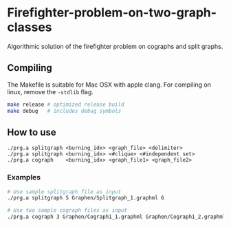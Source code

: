 # Firefighter-problem-on-two-graph-classes
Algorithmic solution of the firefighter problem on cographs and split graphs.

## Compiling

The Makefile is suitable for Mac OSX with apple clang. For compiling on linux, remove the `-stdlib` flag.

```bash
make release # optimized release build
make debug   # includes debug symbols
```

## How to use

```
./prg.a splitgraph <burning_idx> <graph_file> <delimiter>
./prg.a splitgraph <burning_idx> <#clique> <#independent set>
./prg.a cograph    <burning_idx> <graph_file1> <graph_file2>
```

### Examples

```bash
# Use sample splitgraph file as input
./prg.a splitgraph 5 Graphen/Splitgraph_1.graphml 6

# Use two sample cograph files as input
./prg.a cograph 3 Graphen/Cograph1_1.graphml Graphen/Cograph1_2.graphml
```
